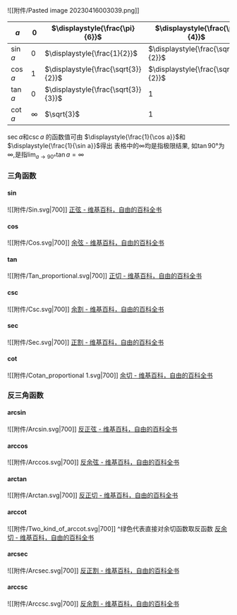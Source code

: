 



![[附件/Pasted image 20230416003039.png]]


| $a$      | $0$      | $\displaystyle{\frac{\pi}{6}}$      | $\displaystyle{\frac{\pi}{4}}$      | $\displaystyle{\frac{\pi}{3}}$      | $\displaystyle{\frac{\pi}{2}}$ | $\displaystyle{\frac{2\pi}{3}}$      | $\displaystyle{\frac{3\pi}{4}}$      | $\displaystyle{\frac{5\pi}{6}}$      | $\pi$    | $\displaystyle{\frac{3\pi}{2}}$ | $2\pi$ |
| -------- | -------- | ----------------------------------- | ----------------------------------- | ----------------------------------- | ------------------------------ | ------------------------------------ | ------------------------------------ | ------------------------------------ | -------- | ------------------------------- | ------ |
| $\sin a$ | $0$      | $\displaystyle{\frac{1}{2}}$        | $\displaystyle{\frac{\sqrt{2}}{2}}$ | $\displaystyle{\frac{\sqrt{3}}{2}}$ | $1$                            | $\displaystyle{\frac{\sqrt{3}}{2}}$  | $\displaystyle{\frac{\sqrt{2}}{2}}$  | $\displaystyle{\frac{1}{2}}$         | $0$      | $-1$                            | $0$    |
| $\cos a$ | $1$      | $\displaystyle{\frac{\sqrt{3}}{2}}$ | $\displaystyle{\frac{\sqrt{2}}{2}}$ | $\displaystyle{\frac{1}{2}}$        | $0$                            | $\displaystyle{-\frac{1}{2}}$        | $\displaystyle{-\frac{\sqrt{2}}{2}}$ | $\displaystyle{-\frac{\sqrt{3}}{2}}$ | $-1$     | $0$                             | $1$    |
| $\tan a$ | $0$      | $\displaystyle{\frac{\sqrt{3}}{3}}$ | $1$                                 | $\sqrt{3}$                          | $\infty$                       | $-\sqrt{3}$                          | $-1$                                 | $\displaystyle{-\frac{\sqrt{3}}{3}}$ | $0$      | $\infty$                        | $0$    |
| $\cot a$ | $\infty$ | $\sqrt{3}$                          | $1$                                 | $\displaystyle{\frac{\sqrt{3}}{3}}$ | $0$                            | $\displaystyle{-\frac{\sqrt{3}}{3}}$ | $-1$                                 | $-\sqrt{3}$                          | $\infty$ | $0$                             | $\infty$       |
$\sec a$和$\csc a$ 的函数值可由 $\displaystyle{\frac{1}{\cos a}}$和$\displaystyle{\frac{1}{\sin a}}$得出
表格中的$\infty$均是指极限结果, 如$\displaystyle{\tan 90°}$为$\infty$,是指$\displaystyle{\lim_{a \rightarrow90°}\tan a=\infty }$


### 三角函数
#### sin
![[附件/Sin.svg|700]]
[正弦 - 维基百科，自由的百科全书](https://zh.wikipedia.org/wiki/%E6%AD%A3%E5%BC%A6)
#### cos
![[附件/Cos.svg|700]]
[余弦 - 维基百科，自由的百科全书](https://zh.wikipedia.org/wiki/%E9%A4%98%E5%BC%A6)
#### tan
![[附件/Tan_proportional.svg|700]]
[正切 - 维基百科，自由的百科全书](https://zh.wikipedia.org/wiki/%E6%AD%A3%E5%88%87)
#### csc
![[附件/Csc.svg|700]]
[余割 - 维基百科，自由的百科全书](https://zh.wikipedia.org/wiki/%E9%A4%98%E5%89%B2)
#### sec
![[附件/Sec.svg|700]]
[正割 - 维基百科，自由的百科全书](https://zh.wikipedia.org/zh-hans/%E6%AD%A3%E5%89%B2)
#### cot
![[附件/Cotan_proportional 1.svg|700]]
[余切 - 维基百科，自由的百科全书](https://zh.wikipedia.org/wiki/%E9%A4%98%E5%88%87)

### 反三角函数
#### arcsin
![[附件/Arcsin.svg|700]]
[反正弦 - 维基百科，自由的百科全书](https://zh.wikipedia.org/wiki/%E5%8F%8D%E6%AD%A3%E5%BC%A6) 
#### arccos
![[附件/Arccos.svg|700]]
[反余弦 - 维基百科，自由的百科全书](https://zh.wikipedia.org/wiki/%E5%8F%8D%E9%A4%98%E5%BC%A6)
#### arctan
![[附件/Arctan.svg|700]]
[反正切 - 维基百科，自由的百科全书](https://zh.wikipedia.org/zh-hans/%E5%8F%8D%E6%AD%A3%E5%88%87)
#### arccot
![[附件/Two_kind_of_arccot.svg|700]]
^绿色代表直接对余切函数取反函数
[反余切 - 维基百科，自由的百科全书](https://zh.wikipedia.org/wiki/%E5%8F%8D%E9%A4%98%E5%88%87)
#### arcsec
![[附件/Arcsec.svg|700]]
[反正割 - 维基百科，自由的百科全书](https://zh.wikipedia.org/wiki/%E5%8F%8D%E6%AD%A3%E5%89%B2)
#### arccsc
![[附件/Arccsc.svg|700]]
[反余割 - 维基百科，自由的百科全书](https://zh.wikipedia.org/wiki/%E5%8F%8D%E9%A4%98%E5%89%B2)



